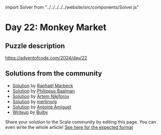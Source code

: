 import Solver from "../../../../../website/src/components/Solver.js"

# Day 22: Monkey Market

## Puzzle description

https://adventofcode.com/2024/day/22

## Solutions from the community

- [Solution](https://github.com/rmarbeck/advent2024/blob/main/day22/src/main/scala/Solution.scala) by [Raphaël Marbeck](https://github.com/rmarbeck)
- [Solution](https://github.com/Philippus/adventofcode/blob/main/src/main/scala/adventofcode2024/Day22.scala) by [Philippus Baalman](https://github.com/philippus)
- [Solution](https://github.com/nikiforo/aoc24/blob/main/src/main/scala/io/github/nikiforo/aoc24/D22T2.scala) by [Artem Nikiforov](https://github.com/nikiforo)
- [Solution](https://github.com/merlinorg/aoc2024/blob/main/src/main/scala/Day22.scala) by [merlinorg](https://github.com/merlinorg)
- [Solution](https://github.com/aamiguet/advent-2024/blob/main/src/main/scala/ch/aamiguet/advent2024/Day22.scala) by [Antoine Amiguet](https://github.com/aamiguet)
- [Writeup](https://thedrawingcoder-gamer.github.io/aoc-writeups/2024/day22.html) by [Bulby](https://github.com/TheDrawingCoder-Gamer)

Share your solution to the Scala community by editing this page.
You can even write the whole article! [See here for the expected format](https://github.com/scalacenter/scala-advent-of-code/discussions/424)
